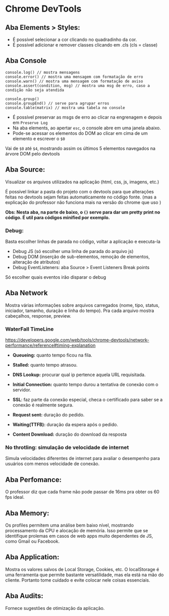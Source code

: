 # Chrome DevTools

## Aba Elements > Styles:

- É possível selecionar a cor clicando no quadradinho da cor.
- É possível adicionar e remover classes clicando em .cls (cls = classe)

## Aba Console

```
console.log() // mostra mensagens
console.error() // mostra uma mensagem com formatação de erro
console.warn() // mostra uma mensagem com formatação de aviso
console.assert(condition, msg) // mostra uma msg de erro, caso a condição não seja atendida
```

```
console.group()
console.groupEnd() // serve para agrupar erros
console.table(matrix) // mostra uma tabela no console
```

- É possível preservar as msgs de erro ao clicar na engrenagem e depois em ```Preserve Log```
- Na aba elements, ao apertar ```esc```, o console abre em uma janela abaixo.
- Pode-se acessar os elementos do DOM ao clicar em cima de um elemento e escrever o ```$0```

Vai de ```$0``` até ```$4```, mostrando assim os últimos 5 elementos navegados na árvore DOM pelo devtools

## Aba Source:

Visualizar os arquivos utilizados na aplicação (html, css, js, imagens, etc.)

É possível linkar a pasta do projeto com o devtools para que alterações feitas no devtools
sejam feitas automaticamente no código fonte. (mas a explicação do professor não funciona mais
na versão do chrome que uso )

**Obs: Nesta aba, na parte de baixo, o ```{}``` serve para dar um pretty print no código. É util para códigos minified por exemplo.**
### Debug:
Basta escolher linhas de parada no código, voltar a aplicação e executa-la
- Debug JS (só escolher uma linha de parada do arquivo js)
- Debug DOM (inserção de sub-elementos, remoção de elementos, alteração de atributos)
- Debug EventListeners: aba Source > Event Listeners Break points

Só escolher quais eventos irão disparar o debug

## Aba Network
Mostra várias informações sobre arquivos carregados (nome, tipo, status, iniciador, tamanho, duração e linha do tempo).
Pra cada arquivo mostra cabeçalhos, response, preview.


### WaterFall TimeLine
https://developers.google.com/web/tools/chrome-devtools/network-performance/reference#timing-explanation
- **Queueing:** quanto tempo ficou na fila.
- **Stalled:** quanto tempo atrasou.
- **DNS Lookup:** procurar qual ip pertence aquela URL requisitada.
- **Initial Connection:** quanto tempo durou a tentativa de conexão com o servidor.
- **SSL**: faz parte da conexão especial, checa o certificado para saber se a conexão é realmente segura.

- **Request sent:** duração do pedido.
- **Waiting(TTFB):** duração da espera após o pedido.
- **Content Download:** duração do download da resposta

### No throtling: simulação de velocidade de internet
Simula velocidades diferentes de internet para avaliar o desempenho para usuários com menos velocidade
de conexão.

## Aba Perfomance:

O professor diz que cada frame não pode passar de 16ms pra obter os 60 fps ideal.

## Aba Memory:

Os profiles permitem uma análise bem baixo nível, mostrando processamento da CPU e alocação de memória. Isso permite que se identifique prolemas em casos de web apps muito dependentes de JS, como Gmail ou Facebook.

## Aba Application:
Mostra os valores salvos de Local Storage, Cookies, etc.
O localStorage é uma ferramenta que permite bastante versatilidade, mas ela está na mão do cliente. Portanto tome cuidado e evite colocar nele coisas essenciais.

## Aba Audits:
Fornece sugestões de otimização da aplicação.

